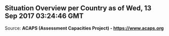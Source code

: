 ## Situation Overview per Country as of Wed, 13 Sep 2017 03:24:46 GMT

Source: **ACAPS (Assessment Capacities Project) - https://www.acaps.org**